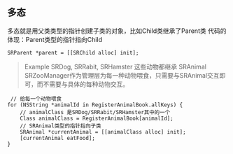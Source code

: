 ## 多态
多态就是用父类类型的指针创建子类的对象，比如Child类继承了Parent类
代码的体现：Parent类型的指针指向Child
```
SRParent *parent = [[SRChild alloc] init];
```

> Example
SRDog, SRRabit, SRHamster 这些动物都继承 SRAnimal
SRZooManager作为管理层为每一种动物喂食，只需要与SRAnimal交互即可，而不需要与具体的每种动物交互。

```
 // 给每一个动物喂食
for (NSString *animalId in RegisterAnimalBook.allKeys) {
    // animalClass 是SRDog/SRRabit/SRHamster其中的一个
    Class animalClass = RegisterAnimalBook[animalId];
    // SRAnimal类型的指针指向子类
    SRAnimal *currentAnimal = [[animalClass alloc] init]; 
    [currentAnimal eatFood];
}
```
